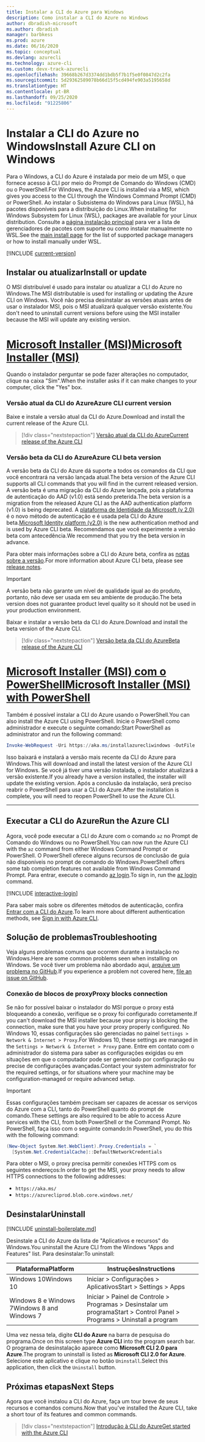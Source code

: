 ```yaml
---
title: Instalar a CLI do Azure para Windows
description: Como instalar a CLI do Azure no Windows
author: dbradish-microsoft
ms.author: dbradish
manager: barbkess
ms.prod: azure
ms.date: 06/16/2020
ms.topic: conceptual
ms.devlang: azurecli
ms.technology: azure-cli
ms.custom: devx-track-azurecli
ms.openlocfilehash: 39668b267d3374dd1bdb5f7b1f5e0f0847d2c2fa
ms.sourcegitcommit: 5d29362589078b66d15f5cd494fe903a5195658d
ms.translationtype: HT
ms.contentlocale: pt-BR
ms.lasthandoff: 09/25/2020
ms.locfileid: "91225806"
---
```

# <a name="install-azure-cli-on-windows"></a><span data-ttu-id="d5688-103">Instalar a CLI do Azure no Windows</span><span class="sxs-lookup"><span data-stu-id="d5688-103">Install Azure CLI on Windows</span></span>

<span data-ttu-id="d5688-104">Para o Windows, a CLI do Azure é instalada por meio de um MSI, o que fornece acesso à CLI por meio do Prompt de Comando do Windows (CMD) ou o PowerShell.</span><span class="sxs-lookup"><span data-stu-id="d5688-104">For Windows, the Azure CLI is installed via a MSI, which gives you access to the CLI through the Windows Command Prompt (CMD) or PowerShell.</span></span>
<span data-ttu-id="d5688-105">Ao instalar o Subsistema do Windows para Linux (WSL), há pacotes disponíveis para a distribuição do Linux.</span><span class="sxs-lookup"><span data-stu-id="d5688-105">When installing for Windows Subsystem for Linux (WSL), packages are available for your Linux distribution.</span></span> <span data-ttu-id="d5688-106">Consulte a [página instalação principal](install-azure-cli.md) para ver a lista de gerenciadores de pacotes com suporte ou como instalar manualmente no WSL.</span><span class="sxs-lookup"><span data-stu-id="d5688-106">See the [main install page](install-azure-cli.md) for the list of supported package managers or how to install manually under WSL.</span></span>

[!INCLUDE [current-version](includes/current-version.md)]

## <a name="install-or-update"></a><span data-ttu-id="d5688-107">Instalar ou atualizar</span><span class="sxs-lookup"><span data-stu-id="d5688-107">Install or update</span></span>

<span data-ttu-id="d5688-108">O MSI distribuível é usado para instalar ou atualizar a CLI do Azure no Windows.</span><span class="sxs-lookup"><span data-stu-id="d5688-108">The MSI distributable is used for installing or updating the Azure CLI on Windows.</span></span> <span data-ttu-id="d5688-109">Você não precisa desinstalar as versões atuais antes de usar o instalador MSI, pois o MSI atualizará qualquer versão existente.</span><span class="sxs-lookup"><span data-stu-id="d5688-109">You don't need to uninstall current versions before using the MSI installer because the MSI will update any existing version.</span></span>

# <a name="microsoft-installer-msi"></a>[<span data-ttu-id="d5688-110">Microsoft Installer (MSI)</span><span class="sxs-lookup"><span data-stu-id="d5688-110">Microsoft Installer (MSI)</span></span>](#tab/azure-cli)

<span data-ttu-id="d5688-111">Quando o instalador perguntar se pode fazer alterações no computador, clique na caixa "Sim".</span><span class="sxs-lookup"><span data-stu-id="d5688-111">When the installer asks if it can make changes to your computer, click the "Yes" box.</span></span>

### <a name="azure-cli-current-version"></a><span data-ttu-id="d5688-112">Versão atual da CLI do Azure</span><span class="sxs-lookup"><span data-stu-id="d5688-112">Azure CLI current version</span></span>

<span data-ttu-id="d5688-113">Baixe e instale a versão atual da CLI do Azure.</span><span class="sxs-lookup"><span data-stu-id="d5688-113">Download and install the current release of the Azure CLI.</span></span>  

> [!div class="nextstepaction"]
> [<span data-ttu-id="d5688-114">Versão atual da CLI do Azure</span><span class="sxs-lookup"><span data-stu-id="d5688-114">Current release of the Azure CLI</span></span>](https://aka.ms/installazurecliwindows)

### <a name="azure-cli-beta-version"></a><span data-ttu-id="d5688-115">Versão beta da CLI do Azure</span><span class="sxs-lookup"><span data-stu-id="d5688-115">Azure CLI beta version</span></span>

<span data-ttu-id="d5688-116">A versão beta da CLI do Azure dá suporte a todos os comandos da CLI que você encontrará na versão lançada atual.</span><span class="sxs-lookup"><span data-stu-id="d5688-116">The beta version of the Azure CLI supports all CLI commands that you will find in the current released version.</span></span> <span data-ttu-id="d5688-117">A versão beta é uma migração da CLI do Azure lançada, pois a plataforma de autenticação do AAD (v1.0) está sendo preterida.</span><span class="sxs-lookup"><span data-stu-id="d5688-117">The beta version is a migration from the released Azure CLI as the AAD authentication platform (v1.0) is being deprecated.</span></span>  <span data-ttu-id="d5688-118">A [plataforma de Identidade da Microsoft (v 2.0)](/azure/active-directory/develop/v2-overview) é o novo método de autenticação e é usada pela CLI do Azure beta.</span><span class="sxs-lookup"><span data-stu-id="d5688-118">[Microsoft Identity platform (v2.0)](/azure/active-directory/develop/v2-overview) is the new authentication method and is used by Azure CLI beta.</span></span>  <span data-ttu-id="d5688-119">Recomendamos que você experimente a versão beta com antecedência.</span><span class="sxs-lookup"><span data-stu-id="d5688-119">We recommend that you try the beta version in advance.</span></span>  

<span data-ttu-id="d5688-120">Para obter mais informações sobre a CLI do Azure beta, confira as [notas sobre a versão](./release-notes-azure-cli.md?tabs=azure-cli-beta).</span><span class="sxs-lookup"><span data-stu-id="d5688-120">For more information about Azure CLI beta, please see [release notes](./release-notes-azure-cli.md?tabs=azure-cli-beta).</span></span>

> [!IMPORTANT]
>
> <span data-ttu-id="d5688-121">A versão beta não garante um nível de qualidade igual ao do produto, portanto, não deve ser usada em seu ambiente de produção.</span><span class="sxs-lookup"><span data-stu-id="d5688-121">The beta version does not guarantee product level quality so it should not be used in your production environment.</span></span>

<span data-ttu-id="d5688-122">Baixar e instalar a versão beta da CLI do Azure.</span><span class="sxs-lookup"><span data-stu-id="d5688-122">Download and install the beta version of the Azure CLI.</span></span>

> [!div class="nextstepaction"]
> [<span data-ttu-id="d5688-123">Versão beta da CLI do Azure</span><span class="sxs-lookup"><span data-stu-id="d5688-123">Beta release of the Azure CLI</span></span>](https://aka.ms/installazurecliwindowsbeta)

# <a name="microsoft-installer-msi-with-powershell"></a>[<span data-ttu-id="d5688-124">Microsoft Installer (MSI) com o PowerShell</span><span class="sxs-lookup"><span data-stu-id="d5688-124">Microsoft Installer (MSI) with PowerShell</span></span>](#tab/azure-powershell)

<span data-ttu-id="d5688-125">Também é possível instalar a CLI do Azure usando o PowerShell.</span><span class="sxs-lookup"><span data-stu-id="d5688-125">You can also install the Azure CLI using PowerShell.</span></span> <span data-ttu-id="d5688-126">Inicie o PowerShell como administrador e execute o seguinte comando:</span><span class="sxs-lookup"><span data-stu-id="d5688-126">Start PowerShell as administrator and run the following command:</span></span>

   ```PowerShell
   Invoke-WebRequest -Uri https://aka.ms/installazurecliwindows -OutFile .\AzureCLI.msi; Start-Process msiexec.exe -Wait -ArgumentList '/I AzureCLI.msi /quiet'; rm .\AzureCLI.msi
   ```

<span data-ttu-id="d5688-127">Isso baixará e instalará a versão mais recente da CLI do Azure para Windows.</span><span class="sxs-lookup"><span data-stu-id="d5688-127">This will download and install the latest version of the Azure CLI for Windows.</span></span> <span data-ttu-id="d5688-128">Se você já tiver uma versão instalada, o instalador atualizará a versão existente.</span><span class="sxs-lookup"><span data-stu-id="d5688-128">If you already have a version installed, the installer will update the existing version.</span></span> <span data-ttu-id="d5688-129">Após a conclusão da instalação, será preciso reabrir o PowerShell para usar a CLI do Azure.</span><span class="sxs-lookup"><span data-stu-id="d5688-129">After the installation is complete, you will need to reopen PowerShell to use the Azure CLI.</span></span>

---

## <a name="run-the-azure-cli"></a><span data-ttu-id="d5688-130">Executar a CLI do Azure</span><span class="sxs-lookup"><span data-stu-id="d5688-130">Run the Azure CLI</span></span>

<span data-ttu-id="d5688-131">Agora, você pode executar a CLI do Azure com o comando `az` no Prompt de Comando do Windows ou no PowerShell.</span><span class="sxs-lookup"><span data-stu-id="d5688-131">You can now run the Azure CLI with the `az` command from either Windows Command Prompt or PowerShell.</span></span> <span data-ttu-id="d5688-132">O PowerShell oferece alguns recursos de conclusão de guia não disponíveis no prompt de comando do Windows.</span><span class="sxs-lookup"><span data-stu-id="d5688-132">PowerShell offers some tab completion features not available from Windows Command Prompt.</span></span> <span data-ttu-id="d5688-133">Para entrar, execute o comando [az login](/cli/azure/reference-index#az-login).</span><span class="sxs-lookup"><span data-stu-id="d5688-133">To sign in, run the [az login](/cli/azure/reference-index#az-login) command.</span></span>

[!INCLUDE [interactive-login](includes/interactive-login.md)]

<span data-ttu-id="d5688-134">Para saber mais sobre os diferentes métodos de autenticação, confira [Entrar com a CLI do Azure](authenticate-azure-cli.md).</span><span class="sxs-lookup"><span data-stu-id="d5688-134">To learn more about different authentication methods, see [Sign in with Azure CLI](authenticate-azure-cli.md).</span></span>

## <a name="troubleshooting"></a><span data-ttu-id="d5688-135">Solução de problemas</span><span class="sxs-lookup"><span data-stu-id="d5688-135">Troubleshooting</span></span>

<span data-ttu-id="d5688-136">Veja alguns problemas comuns que ocorrem durante a instalação no Windows.</span><span class="sxs-lookup"><span data-stu-id="d5688-136">Here are some common problems seen when installing on Windows.</span></span> <span data-ttu-id="d5688-137">Se você tiver um problema não abordado aqui, [arquive um problema no GitHub](https://github.com/Azure/azure-cli/issues).</span><span class="sxs-lookup"><span data-stu-id="d5688-137">If you experience a problem not covered here, [file an issue on GitHub](https://github.com/Azure/azure-cli/issues).</span></span>

### <a name="proxy-blocks-connection"></a><span data-ttu-id="d5688-138">Conexão de blocos de proxy</span><span class="sxs-lookup"><span data-stu-id="d5688-138">Proxy blocks connection</span></span>

<span data-ttu-id="d5688-139">Se não for possível baixar o instalador do MSI porque o proxy está bloqueando a conexão, verifique se o proxy foi configurado corretamente.</span><span class="sxs-lookup"><span data-stu-id="d5688-139">If you can't download the MSI installer because your proxy is blocking the connection, make sure that you have your proxy properly configured.</span></span> <span data-ttu-id="d5688-140">No Windows 10, essas configurações são gerenciadas no painel `Settings > Network & Internet > Proxy`.</span><span class="sxs-lookup"><span data-stu-id="d5688-140">For Windows 10, these settings are managed in the `Settings > Network & Internet > Proxy` pane.</span></span> <span data-ttu-id="d5688-141">Entre em contato com o administrador do sistema para saber as configurações exigidas ou em situações em que o computador pode ser gerenciado por configuração ou precise de configurações avançadas.</span><span class="sxs-lookup"><span data-stu-id="d5688-141">Contact your system administrator for the required settings, or for situations where your machine may be configuration-managed or require advanced setup.</span></span>

> [!IMPORTANT]
> <span data-ttu-id="d5688-142">Essas configurações também precisam ser capazes de acessar os serviços do Azure com a CLI, tanto do PowerShell quanto do prompt de comando.</span><span class="sxs-lookup"><span data-stu-id="d5688-142">These settings are also required to be able to access Azure services with the CLI, from both PowerShell or the Command Prompt.</span></span> <span data-ttu-id="d5688-143">No PowerShell, faça isso com o seguinte comando:</span><span class="sxs-lookup"><span data-stu-id="d5688-143">In PowerShell, you do this with the following command:</span></span>
>
> ```powershell
> (New-Object System.Net.WebClient).Proxy.Credentials = `
>   [System.Net.CredentialCache]::DefaultNetworkCredentials
> ```

<span data-ttu-id="d5688-144">Para obter o MSI, o proxy precisa permitir conexões HTTPS com os seguintes endereços:</span><span class="sxs-lookup"><span data-stu-id="d5688-144">In order to get the MSI, your proxy needs to allow HTTPS connections to the following addresses:</span></span>

* `https://aka.ms/`
* `https://azurecliprod.blob.core.windows.net/`

## <a name="uninstall"></a><span data-ttu-id="d5688-145">Desinstalar</span><span class="sxs-lookup"><span data-stu-id="d5688-145">Uninstall</span></span>

[!INCLUDE [uninstall-boilerplate.md](includes/uninstall-boilerplate.md)]

<span data-ttu-id="d5688-146">Desinstale a CLI do Azure da lista de "Aplicativos e recursos" do Windows.</span><span class="sxs-lookup"><span data-stu-id="d5688-146">You uninstall the Azure CLI from the Windows "Apps and Features" list.</span></span> <span data-ttu-id="d5688-147">Para desinstalar:</span><span class="sxs-lookup"><span data-stu-id="d5688-147">To uninstall:</span></span>

| <span data-ttu-id="d5688-148">Plataforma</span><span class="sxs-lookup"><span data-stu-id="d5688-148">Platform</span></span> | <span data-ttu-id="d5688-149">Instruções</span><span class="sxs-lookup"><span data-stu-id="d5688-149">Instructions</span></span> |
|---|---|
| <span data-ttu-id="d5688-150">Windows 10</span><span class="sxs-lookup"><span data-stu-id="d5688-150">Windows 10</span></span> | <span data-ttu-id="d5688-151">Iniciar > Configurações > Aplicativos</span><span class="sxs-lookup"><span data-stu-id="d5688-151">Start > Settings > Apps</span></span> |
| <span data-ttu-id="d5688-152">Windows 8 e Windows 7</span><span class="sxs-lookup"><span data-stu-id="d5688-152">Windows 8 and Windows 7</span></span> | <span data-ttu-id="d5688-153">Iniciar > Painel de Controle > Programas > Desinstalar um programa</span><span class="sxs-lookup"><span data-stu-id="d5688-153">Start > Control Panel > Programs > Uninstall a program</span></span> |

<span data-ttu-id="d5688-154">Uma vez nessa tela, digite __CLI do Azure__ na barra de pesquisa do programa.</span><span class="sxs-lookup"><span data-stu-id="d5688-154">Once on this screen type __Azure CLI__ into the program search bar.</span></span> <span data-ttu-id="d5688-155">O programa de desinstalação aparece como __Microsoft CLI 2.0 para Azure__.</span><span class="sxs-lookup"><span data-stu-id="d5688-155">The program to uninstall is listed as __Microsoft CLI 2.0 for Azure__.</span></span> <span data-ttu-id="d5688-156">Selecione este aplicativo e clique no botão `Uninstall`.</span><span class="sxs-lookup"><span data-stu-id="d5688-156">Select this application, then click the `Uninstall` button.</span></span>

## <a name="next-steps"></a><span data-ttu-id="d5688-157">Próximas etapas</span><span class="sxs-lookup"><span data-stu-id="d5688-157">Next Steps</span></span>

<span data-ttu-id="d5688-158">Agora que você instalou a CLI do Azure, faça um tour breve de seus recursos e comandos comuns.</span><span class="sxs-lookup"><span data-stu-id="d5688-158">Now that you've installed the Azure CLI, take a short tour of its features and common commands.</span></span>

> [!div class="nextstepaction"]
> [<span data-ttu-id="d5688-159">Introdução à CLI do Azure</span><span class="sxs-lookup"><span data-stu-id="d5688-159">Get started with the Azure CLI</span></span>](get-started-with-azure-cli.md)